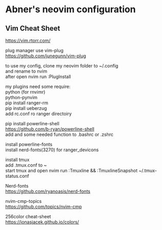 # Abner's neovim configuration

## Vim Cheat Sheet
https://vim.rtorr.com/ 

plug manager use vim-plug<br>
https://github.com/junegunn/vim-plug <br>

to use my config, clone my neovim folder to ~/.config<br>
and rename to nvim<br>
after open nvim run :PlugInstall

my plugins need some require:<br>
python (for rnvimr)<br>
python-pynvim<br>
pip install ranger-rm<br> 
pip install ueberzug<br>
add rc.conf ro ranger directoiry<br>

pip install powerline-shell<br>
https://github.com/b-ryan/powerline-shell <br>
add and some needed function to .bashrc or .zshrc<br>

install powerline-fonts<br>
install nerd-fonts(3270) for ranger_devicons<br>

install tmux<br>
add .tmux.conf to ~<br>
start tmux and open nvim run :Tmuxline && :TmuxlineSnapshot ~/.tmux-status.conf<br>

Nerd-fonts<br>
https://github.com/ryanoasis/nerd-fonts <br>

nvim-cmp-topics<br>
https://github.com/topics/nvim-cmp <br>

256color cheat-sheet<br>
https://jonasjacek.github.io/colors/ <br>
